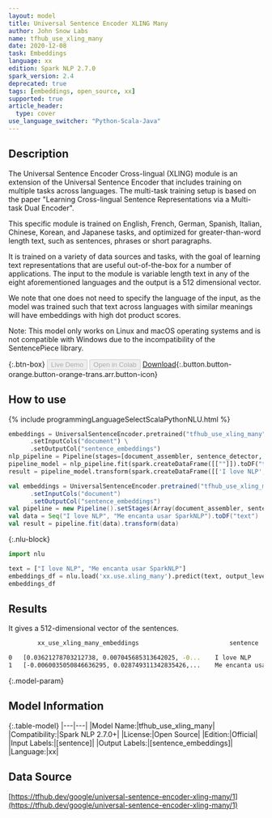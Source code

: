 ```yaml
---
layout: model
title: Universal Sentence Encoder XLING Many
author: John Snow Labs
name: tfhub_use_xling_many
date: 2020-12-08
task: Embeddings
language: xx
edition: Spark NLP 2.7.0
spark_version: 2.4
deprecated: true
tags: [embeddings, open_source, xx]
supported: true
article_header:
  type: cover
use_language_switcher: "Python-Scala-Java"
---
```


## Description

The Universal Sentence Encoder Cross-lingual (XLING) module is an extension of the Universal Sentence Encoder that includes training on multiple tasks across languages. The multi-task training setup is based on the paper "Learning Cross-lingual Sentence Representations via a Multi-task Dual Encoder".

This specific module is trained on English, French, German, Spanish, Italian, Chinese, Korean, and Japanese tasks, and optimized for greater-than-word length text, such as sentences, phrases or short paragraphs.

It is trained on a variety of data sources and tasks, with the goal of learning text representations that are useful out-of-the-box for a number of applications. The input to the module is variable length text in any of the eight aforementioned languages and the output is a 512 dimensional vector.

We note that one does not need to specify the language of the input, as the model was trained such that text across languages with similar meanings will have embeddings with high dot product scores.

Note: This model only works on Linux and macOS operating systems and is not compatible with Windows due to the incompatibility of the SentencePiece library.

{:.btn-box}
<button class="button button-orange" disabled>Live Demo</button>
<button class="button button-orange" disabled>Open in Colab</button>
[Download](https://s3.amazonaws.com/auxdata.johnsnowlabs.com/public/models/tfhub_use_xling_many_xx_2.7.0_2.4_1607440840968.zip){:.button.button-orange.button-orange-trans.arr.button-icon}

## How to use

<div class="tabs-box" markdown="1">
{% include programmingLanguageSelectScalaPythonNLU.html %}

```python
embeddings = UniversalSentenceEncoder.pretrained("tfhub_use_xling_many", "xx") \
      .setInputCols("document") \
      .setOutputCol("sentence_embeddings")
nlp_pipeline = Pipeline(stages=[document_assembler, sentence_detector, embeddings])
pipeline_model = nlp_pipeline.fit(spark.createDataFrame([[""]]).toDF("text"))
result = pipeline_model.transform(spark.createDataFrame([['I love NLP', 'Me encanta usar SparkNLP']], ["text"]))
```
```scala
val embeddings = UniversalSentenceEncoder.pretrained("tfhub_use_xling_many", "xx")
      .setInputCols("document")
      .setOutputCol("sentence_embeddings")
val pipeline = new Pipeline().setStages(Array(document_assembler, sentence_detector, embeddings))
val data = Seq("I love NLP", "Me encanta usar SparkNLP").toDF("text")
val result = pipeline.fit(data).transform(data)
```

{:.nlu-block}
```python
import nlu

text = ["I love NLP", "Me encanta usar SparkNLP"]
embeddings_df = nlu.load('xx.use.xling_many').predict(text, output_level='sentence')
embeddings_df
```

</div>

## Results

It gives a 512-dimensional vector of the sentences.

```bash
        xx_use_xling_many_embeddings	                     sentence

0	[0.03621278703212738, 0.007045685313642025, -0...    I love NLP
1	[-0.0060035050846636295, 0.028749311342835426,...    Me encanta usar SparkNLP
```

{:.model-param}
## Model Information

{:.table-model}
|---|---|
|Model Name:|tfhub_use_xling_many|
|Compatibility:|Spark NLP 2.7.0+|
|License:|Open Source|
|Edition:|Official|
|Input Labels:|[sentence]|
|Output Labels:|[sentence_embeddings]|
|Language:|xx|

## Data Source

[https://tfhub.dev/google/universal-sentence-encoder-xling-many/1](https://tfhub.dev/google/universal-sentence-encoder-xling-many/1)
